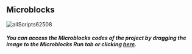 ## Microblocks

![allScripts62508](https://user-images.githubusercontent.com/112697142/190567273-5521c07d-05a6-44ba-b529-d982fcc13ac9.png)


##### You can access the Microblocks codes of the project by dragging the image to the Microblocks Run tab or clicking [here](https://microblocks.fun/run/microblocks.html#scripts=GP%20Scripts%0Adepends%20%27Distance%27%0A%0Ascript%20518%2098%20%7B%0AwhenStarted%0AsetServoAngle%2021%20-20%0A%7D%0A%0Ascript%20524%20191%20%7B%0AwhenCondition%20%28%28%27distance%20%28cm%29%27%2015%2014%29%20%3C%205%29%0AwaitMillis%202000%0AsetServoAngle%2021%2060%0AwaitMillis%20300%0AsetServoAngle%2021%20-20%0A%7D%0A%0A "here").
